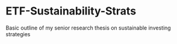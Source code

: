 # ETF-Sustainability-Strats
Basic outline of my senior research thesis on sustainable investing strategies
